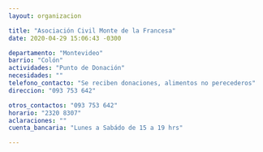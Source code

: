 ```yaml
---
layout: organizacion

title: "Asociación Civil Monte de la Francesa"
date: 2020-04-29 15:06:43 -0300

departamento: "Montevideo"
barrio: "Colón"
actividades: "Punto de Donación"
necesidades: ""
telefono_contacto: "Se reciben donaciones, alimentos no perecederos"
direccion: "093 753 642"

otros_contactos: "093 753 642"
horario: "2320 8307"
aclaraciones: ""
cuenta_bancaria: "Lunes a Sabádo de 15 a 19 hrs"

---
```

